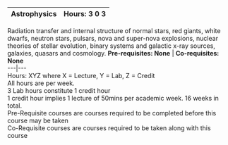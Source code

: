 **Astrophysics** | **Hours: 3 0 3**  
---|---  
Radiation transfer and internal structure of normal stars, red giants, white dwarfs, neutron stars, pulsars, nova and super-nova explosions, nuclear theories of stellar evolution, binary systems and galactic x-ray sources, galaxies, quasars and cosmology.
**Pre-requisites: None** | **Co-requisites: None**  
---|---  
Hours: XYZ where X = Lecture, Y = Lab, Z = Credit  
All hours are per week.  
3 Lab hours constitute 1 credit hour  
1 credit hour implies 1 lecture of 50mins per academic week. 16 weeks in total.  
Pre-Requisite courses are courses required to be completed before this course may be taken  
Co-Requisite courses are courses required to be taken along with this course
